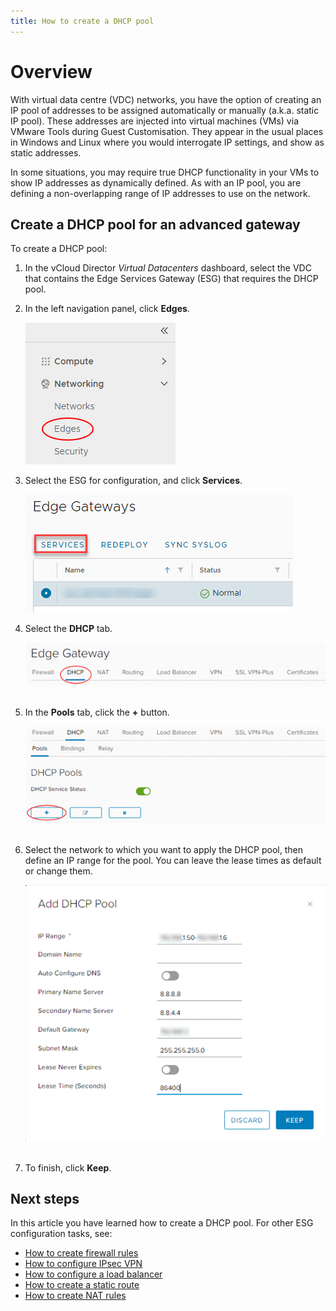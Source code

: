 ```yaml
---
title: How to create a DHCP pool
---
```


# Overview

With virtual data centre (VDC) networks, you have the option of creating an IP pool of addresses to be assigned automatically or manually (a.k.a. static IP pool). These addresses are injected into virtual machines (VMs) via VMware Tools during Guest Customisation. They appear in the usual places in Windows and Linux where you would interrogate IP settings, and show as static addresses.

In some situations, you may require true DHCP functionality in your VMs to show IP addresses as dynamically defined. As with an IP pool, you are defining a non-overlapping range of IP addresses to use on the network.

## Create a DHCP pool for an advanced gateway

To create a DHCP pool:

1. In the vCloud Director _Virtual Datacenters_ dashboard, select the VDC that contains the Edge Services Gateway (ESG) that requires the DHCP pool.

1. In the left navigation panel, click **Edges**.

    ![001.png](./assets/nav_edge.png)

1. Select the ESG for configuration, and click **Services**.

    ![image.png](./assets/nav_services.png)

1. Select the **DHCP** tab.

    ![003.png](./assets/nav_dhcp.png)  
 

1. In the **Pools** tab, click the **+** button.

    ![004.png](./assets/dhcp_new.png)  
 

1. Select the network to which you want to apply the DHCP pool, then define an IP range for the pool. You can leave the lease times as default or change them.

    ![005.png](./assets/dhcp_add.png)  
 

1. To finish, click **Keep**.

## Next steps

In this article you have learned how to create a DHCP pool. For other ESG configuration tasks, see:

-   [How to create firewall rules](./how_to_create_firewall_rules.md)
-   [How to configure IPsec VPN](./how_to_configure_ipsec_vpn.md)
-   [How to configure a load balancer](./how_to_configure_a_load_balancer.md)
-   [How to create a static route](./how_to_create_a_static_route.md)
-   [How to create NAT rules](./how_to_create_NAT_rules.md)